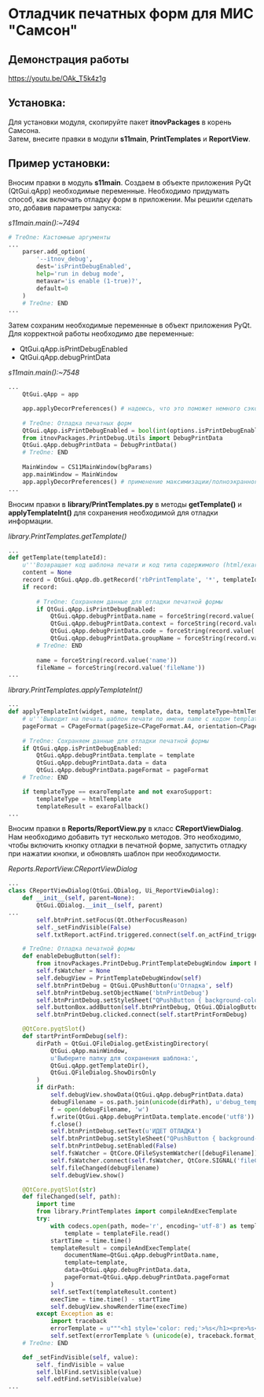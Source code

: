 # Отладчик печатных форм для МИС "Самсон"
## Демонстрация работы
https://youtu.be/OAk_T5k4z1g

## Установка:
Для установки модуля, скопируйте пакет **itnovPackages** в корень Самсона.  
Затем, внесите правки в модули **s11main**, **PrintTemplates** и **ReportView**.

## Пример установки:
Вносим правки в модуль **s11main**. Создаем в объекте приложения PyQt (QtGui.qApp) необходимые переменные.
Необходимо придумать способ, как включать отладку форм в приложении. Мы решили сделать это, добавив параметры запуска:

_s11main.main():~7494_
```python
# TreOne: Кастомные аргументы
...
    parser.add_option(
        '--itnov_debug',
        dest='isPrintDebugEnabled',
        help='run in debug mode',
        metavar='is enable (1-true)?',
        default=0
    )
    # TreOne: END
...
```

Затем сохраним необходимые переменные в объект приложения PyQt. Для корректной работы необходимо две переменные:
 - QtGui.qApp.isPrintDebugEnabled
 - QtGui.qApp.debugPrintData

_s11main.main():~7548_
```python
...
    QtGui.qApp = app

    app.applyDecorPreferences() # надеюсь, что это поможет немного сэкономить при создании гл.окна
	
    # TreOne: Отладка печатных форм
    QtGui.qApp.isPrintDebugEnabled = bool(int(options.isPrintDebugEnabled))
    from itnovPackages.PrintDebug.Utils import DebugPrintData
    QtGui.qApp.debugPrintData = DebugPrintData()
    # TreOne: END
	
    MainWindow = CS11MainWindow(bgParams)
    app.mainWindow = MainWindow
    app.applyDecorPreferences() # применение максимизации/полноэкранного режима к главному окну
...
```

Вносим правки в **library/PrintTemplates.py** в методы **getTemplate()** и **applyTemplateInt()** для сохранения необходимой для отладки информации.

_library.PrintTemplates.getTemplate()_
```python
...
def getTemplate(templateId):
    u'''Возвращает код шаблона печати и код типа содержимого (html/exaro/svg).'''
    content = None
    record = QtGui.qApp.db.getRecord('rbPrintTemplate', '*', templateId)
    if record:
	
        # TreOne: Сохраняем данные для отладки печатной формы
        if QtGui.qApp.isPrintDebugEnabled:
            QtGui.qApp.debugPrintData.name = forceString(record.value('name'))
            QtGui.qApp.debugPrintData.context = forceString(record.value('context'))
            QtGui.qApp.debugPrintData.code = forceString(record.value('code'))
            QtGui.qApp.debugPrintData.groupName = forceString(record.value('groupName'))
        # TreOne: END
		
        name = forceString(record.value('name'))
        fileName = forceString(record.value('fileName'))
...
```

_library.PrintTemplates.applyTemplateInt()_
```python
...
def applyTemplateInt(widget, name, template, data, templateType=htmlTemplate, fromWidget=None, signAndAttachHandler=None):
    # u'''Выводит на печать шаблон печати по имени name с кодом template и данными data'''
    pageFormat = CPageFormat(pageSize=CPageFormat.A4, orientation=CPageFormat.Portrait, leftMargin=5, topMargin=5, rightMargin=5,  bottomMargin=5)
    
    # TreOne: Сохраняем данные для отладки печатной формы
    if QtGui.qApp.isPrintDebugEnabled:
        QtGui.qApp.debugPrintData.template = template
        QtGui.qApp.debugPrintData.data = data
        QtGui.qApp.debugPrintData.pageFormat = pageFormat
    # TreOne: END

    if templateType == exaroTemplate and not exaroSupport:
        templateType = htmlTemplate
        templateResult = exaroFallback()
...
```


Вносим правки в **Reports/ReportView.py** в класс **CReportViewDialog**. Нам необходимо добавить тут несколько методов.
Это необходимо, чтобы включить кнопку отладки в печатной форме, запустить отладку при нажатии кнопки, и обновлять шаблон при необходимости.

_Reports.ReportView.CReportViewDialog_
```python
...
class CReportViewDialog(QtGui.QDialog, Ui_ReportViewDialog):
    def __init__(self, parent=None):
        QtGui.QDialog.__init__(self, parent)
...
        self.btnPrint.setFocus(Qt.OtherFocusReason)
        self._setFindVisible(False)
        self.txtReport.actFind.triggered.connect(self.on_actFind_triggered)

    # TreOne: Отладка печатной формы
    def enableDebugButton(self):
        from itnovPackages.PrintDebug.PrintTemplateDebugWindow import PrintTemplateDebugWindow
        self.fsWatcher = None
        self.debugView = PrintTemplateDebugWindow(self)
        self.btnPrintDebug = QtGui.QPushButton(u'Отладка', self)
        self.btnPrintDebug.setObjectName('btnPrintDebug')
        self.btnPrintDebug.setStyleSheet("QPushButton { background-color: #fff3c4 }")
        self.buttonBox.addButton(self.btnPrintDebug, QtGui.QDialogButtonBox.ActionRole)
        self.btnPrintDebug.clicked.connect(self.startPrintFormDebug)

    @QtCore.pyqtSlot()
    def startPrintFormDebug(self):
        dirPath = QtGui.QFileDialog.getExistingDirectory(
            QtGui.qApp.mainWindow,
            u'Выберите папку для сохранения шаблона:',
            QtGui.qApp.getTemplateDir(),
            QtGui.QFileDialog.ShowDirsOnly
        )
        if dirPath:
            self.debugView.showData(QtGui.qApp.debugPrintData.data)
            debugFilename = os.path.join(unicode(dirPath), u'debug_template.html')
            f = open(debugFilename, 'w')
            f.write(QtGui.qApp.debugPrintData.template.encode('utf8'))
            f.close()
            self.btnPrintDebug.setText(u'ИДЕТ ОТЛАДКА')
            self.btnPrintDebug.setStyleSheet("QPushButton { background-color: #ffcfc4 }")
            self.btnPrintDebug.setEnabled(False)
            self.fsWatcher = QtCore.QFileSystemWatcher([debugFilename])
            self.fsWatcher.connect(self.fsWatcher, QtCore.SIGNAL('fileChanged(QString)'), self.fileChanged)
            self.fileChanged(debugFilename)
            self.debugView.show()

    @QtCore.pyqtSlot(str)
    def fileChanged(self, path):
        import time
        from library.PrintTemplates import compileAndExecTemplate
        try:
            with codecs.open(path, mode='r', encoding='utf-8') as templateFile:
                template = templateFile.read()
            startTime = time.time()
            templateResult = compileAndExecTemplate(
                documentName=QtGui.qApp.debugPrintData.name,
                template=template,
                data=QtGui.qApp.debugPrintData.data,
                pageFormat=QtGui.qApp.debugPrintData.pageFormat
            )
            self.setText(templateResult.content)
            execTime = time.time() - startTime
            self.debugView.showRenderTime(execTime)
        except Exception as e:
            import traceback
            errorTemplate = u"""<h1 style='color: red;'>%s</h1><pre>%s</pre>"""
            self.setText(errorTemplate % (unicode(e), traceback.format_exc()))
    # TreOne: END

    def _setFindVisible(self, value):
        self._findVisible = value
        self.lblFind.setVisible(value)
        self.edtFind.setVisible(value)
...
```
